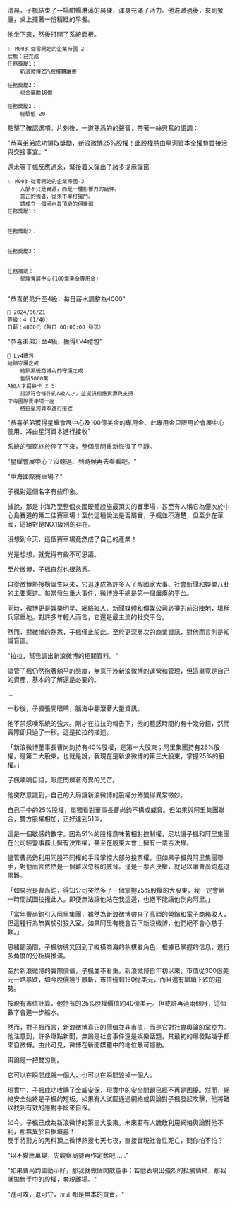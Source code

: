 清晨，子楓結束了一場酣暢淋漓的晨練，渾身充滿了活力。他洗漱過後，來到餐廳，桌上擺著一份精緻的早餐。

他坐下來，然後打開了系統面板。

```
✨ M003-從零開始的企業帝國-2
狀態：已完成
任務獎勵1：	
    新浪微博25%股權轉讓書

任務獎勵2：	
    現金獎勵10億

任務獎勵2：	
    經驗值 20
```

點擊了確認選項。片刻後，一道熟悉的的聲音，帶著一絲興奮的語調：

"恭喜弟弟成功領取獎勵，新浪微博25%股權！此股權將由星河資本全權負責接洽與交接事宜。"

還未等子楓反應過來，緊接着又彈出了諸多提示彈窗

```
✨ M003-從零開始的企業帝國-3
    人脈不只是資源，而是一種影響力的延伸。
    真正的強者，從來不單打獨鬥。
    請成立一個國內最頂級的俱樂部
任務獎勵1：	
    

任務獎勵2：	
    

任務獎勵3：


任務補助：
    星耀會展中心(100億美金專用金)
    
```


"恭喜弟弟升至4級，每日薪水調整為4000"

```
📰 2024/06/21
等級：4 (1/40)
日薪：4000元（每日 00:00:00 發送）
```

"恭喜弟弟升至4級，獲得LV4禮包"

```
🎁 Lv4禮包
結鎖守護之戒
	結鎖系統商城內的守護之戒
    售價5000萬
A級人才招募卡 x 5		
	指派符合條件的A級人才，並提供相應資源與支持
中海國際賽車場一座		
	將由星河資本進行接收
```

"恭喜弟弟獲得星耀會展中心及100億美金的專用金、此專用金只限用於會展中心使用、將由星河資本進行接收"

系統的彈窗終於停了下來，整個房間重新恢復了平靜。

"星耀會展中心？沒聽過、到時候再去看看吧。"  

"中海國際賽車場？"  

子楓對這個名字有些印象。  

據說，那是中海乃至整個炎國硬體設施最頂尖的賽車場，甚至有人稱它為僅次於中心島賽道的第二佳賽車場！至於這種說法是否屬實，子楓並不清楚，但至少在華國，這絕對是NO.1級別的存在。  

沒想到今天，這個賽車場竟然成了自己的產業！  

光是想想，就覺得有些不可思議。  

至於微博，子楓自然也很熟悉。  

自從微博熱搜榜誕生以來，它迅速成為許多人了解國家大事、社會新聞和娛樂八卦的主要渠道。每當發生重大事件，微博幾乎總是第一個癱瘓的平台。  

同時，微博更是娛樂明星、網絡紅人、新聞媒體和傳媒公司必爭的前沿陣地，堪稱兵家重地。對許多年輕人而言，它還是最主流的社交平台。  

然而，對微博的熟悉，子楓僅止於此。至於更深層次的商業資訊，對他而言則是知識盲區。  

"拉拉，幫我調出新浪微博的相關資料。"  

儘管子楓仍然抱著躺平的態度，無意干涉新浪微博的運營和管理，但這畢竟是自己的資產，基本的了解還是必要的。  

...

一秒後，子楓張開眼睛，腦海中翻滾著大量資訊。  

他不禁感嘆系統的強大。剛才在拉拉的報告下，他的體感時間約有十幾分鐘，然而實際卻只過了一秒。這是拉拉的描述。  

「新浪微博董事長曹尚鈞持有40%股權，是第一大股東；阿里集團持有26%股權，是第二大股東。也就是說，我現在是新浪微博的第三大股東，掌握25%的股權。」  

子楓喃喃自語，眼底閃爍著奇異的光芒。  

他突然意識到，自己的入局讓新浪微博的股權分佈變得異常微妙。  

自己手中的25%股權，單獨看對董事長曹尚鈞不構成威脅。但如果與阿里集團聯合，雙方股權相加，正好達到51%。  

這是一個敏感的數字。因為51%的股權意味著相對控制權，足以讓子楓和阿里集團在公司經營事務上擁有決策權，甚至在股東大會上擁有一票否決權。  

儘管曹尚鈞利用同股不同權的手段掌控大部分投票權，但如果子楓與阿里集團聯手，對他而言依然是一個難以忽視的威脅。僅是一票否決權，就足以讓曹尚鈞進退兩難。  

「如果我是曹尚鈞，得知公司突然多了一個掌握25%股權的大股東，我一定會第一時間試圖拉攏此人。即便無法讓他站在我這邊，也絕不能讓他倒向阿里。」  

「當年曹尚鈞引入阿里集團，雖然為新浪微博帶來了高額的營銷和電子商務收入，但這種行為無異於引狼入室。如果阿里有機會吞下新浪微博，他們絕不會心慈手軟。」  

思緒翻湧間，子楓彷彿又回到了縱橫商海的執棋者角色，根據已掌握的信息，進行多角度的分析與推演。  

至於新浪微博的實際價值，子楓並不看重。新浪微博自年初以來，市值從300億美元一路暴跌，如今股價幾乎腰斬，市值僅剩160億美元，而且還有繼續下跌的趨勢。  

按現有市值計算，他持有的25%股權價值約40億美元。但或許再過兩個月，這個數字會進一步縮水。  

然而，對子楓而言，新浪微博真正的價值並非市值，而是它對社會輿論的掌控力。他注意到，許多爆點新聞，無論是社會事件還是娛樂話題，其最初的爆發點幾乎都來自微博。由此可見，微博在新聞媒體中的地位無可撼動。  

輿論是一把雙刃劍。  

它可以在瞬間成就一個人，也可以在瞬間毀掉一個人。  


現實中，子楓成功收購了金威安保，現實中的安全問題已經不再是困擾。然而，網絡安全始終是子楓的短板。如果有人試圖通過網絡或輿論對子楓發起攻擊，他將難以找到有效的應對手段來自保。  

如今，子楓已成為新浪微博的第三大股東。未來若有人膽敢利用網絡輿論對他不利，那無異於自掘墳墓！  
反手將對方的黑料頂上微博熱搜七天七夜，直接實現社會性死亡，問你怕不怕？  

"以不變應萬變，先觀察局勢再作定奪吧……"  

"如果曹尚鈞主動示好，那我就做個閒散董事；若他表現出強烈的抵觸情緒，那我就拋售手中的股權，套現離場。"  

"進可攻，退可守，反正都是無本的買賣。"  
